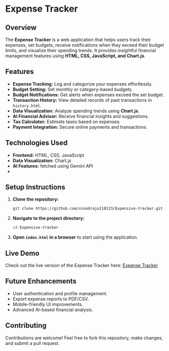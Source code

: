 # Expense Tracker

## Overview
The **Expense Tracker** is a web application that helps users track their expenses, set budgets, receive notifications when they exceed their budget limits, and visualize their spending trends. It provides insightful financial management features using **HTML, CSS, JavaScript, and Chart.js**.

## Features
- **Expense Tracking:** Log and categorize your expenses effortlessly.
- **Budget Setting:** Set monthly or category-based budgets.
- **Budget Notifications:** Get alerts when expenses exceed the set budget.
- **Transaction History:** View detailed records of past transactions in `history.html`.
- **Data Visualization:** Analyze spending trends using **Chart.js**.
- **AI Financial Advisor:** Receive financial insights and suggestions.
- **Tax Calculator:** Estimate taxes based on expenses.
- **Payment Integration:** Secure online payments and transactions.

## Technologies Used
- **Frontend:** HTML, CSS, JavaScript
- **Data Visualization:** Chart.js
- **AI Features:** fetched using Gemini API
- 
## Setup Instructions
1. **Clone the repository:**
   ```sh
   git clone https://github.com/vinodraju110123/Expensive-tracker.git
   ```
2. **Navigate to the project directory:**
   ```sh
   cd Expensive-tracker
   ```
3. **Open `index.html` in a browser** to start using the application.

## Live Demo
Check out the live version of the Expense Tracker here: [Expense Tracker](https://vinodraju110123.github.io/Expensive-tracker/)

## Future Enhancements
- User authentication and profile management.
- Export expense reports to PDF/CSV.
- Mobile-friendly UI improvements.
- Advanced AI-based financial analysis.

## Contributing
Contributions are welcome! Feel free to fork this repository, make changes, and submit a pull request.



